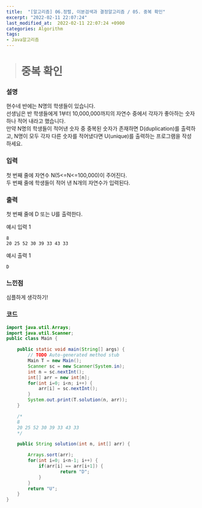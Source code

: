 ```yaml
---
title:  "[알고리즘] 06.정렬, 이분검색과 결정알고리즘 / 05. 중복 확인"
excerpt: "2022-02-11 22:07:24"
last_modified_at:  2022-02-11 22:07:24 +0900
categories: Algorithm
tags:
- Java알고리즘
---
```


># 중복 확인  

### 설명  

현수네 반에는 N명의 학생들이 있습니다.  
선생님은 반 학생들에게 1부터 10,000,000까지의 자연수 중에서 각자가 좋아하는 숫자 하나 적어 내라고 했습니다.  
만약 N명의 학생들이 적어낸 숫자 중 중복된 숫자가 존재하면 D(duplication)를 출력하고, N명이 모두 각자 다른 숫자를 적어냈다면 U(unique)를 출력하는 프로그램을 작성하세요.   


### 입력  

첫 번째 줄에 자연수 N(5<=N<=100,000)이 주어진다.  
두 번째 줄에 학생들이 적어 낸 N개의 자연수가 입력된다.   


### 출력  

첫 번째 줄에 D 또는 U를 출력한다.   


예시 입력 1   
```
8
20 25 52 30 39 33 43 33
```
예시 출력 1  
```
D
```

### 느낀점  

심플하게 생각하기!   


### 코드  

```java
import java.util.Arrays;
import java.util.Scanner;
public class Main {

	public static void main(String[] args) {
		// TODO Auto-generated method stub
		Main T = new Main();
		Scanner sc = new Scanner(System.in);
		int n = sc.nextInt();
		int[] arr = new int[n];
		for(int i=0; i<n; i++) {
			arr[i] = sc.nextInt();
		}
		System.out.print(T.solution(n, arr));
	}

	/*
	8
	20 25 52 30 39 33 43 33
	*/

	public String solution(int n, int[] arr) {

		Arrays.sort(arr);
		for(int i=0; i<n-1; i++) {
			if(arr[i] == arr[i+1]) {
					return "D";
			}
		}
		return "U";
	}
}

```
